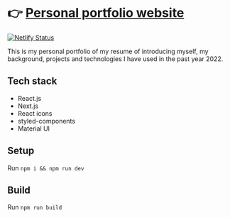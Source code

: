 #  👉 [Personal portfolio website](https://zhijiewei.netlify.app/) 

[![Netlify Status](https://api.netlify.com/api/v1/badges/d81da10b-ad30-4e59-a7b8-4d682407ffa7/deploy-status)](https://app.netlify.com/sites/zhijiewei/deploys)


This is my personal portfolio of my resume of introducing myself, my background, projects and technologies I have used in the past year 2022. 


## Tech stack 
- React.js
- Next.js 
- React icons
- styled-components
- Material UI

## Setup
Run `npm i && npm run dev`

## Build 
Run `npm run build`
